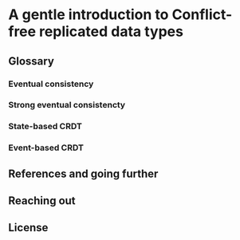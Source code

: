 # A gentle introduction to Conflict-free replicated data types

## Glossary

### Eventual consistency

### Strong eventual consistencty

### State-based CRDT

### Event-based CRDT

## References and going further

## Reaching out

## License